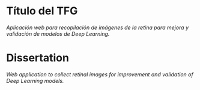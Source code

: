# Título del TFG
*Aplicación web para recopilación de imágenes de la retina para mejora y validación de modelos de Deep Learning.*

# Dissertation
*Web application to collect retinal images for improvement and validation of Deep Learning models.*
